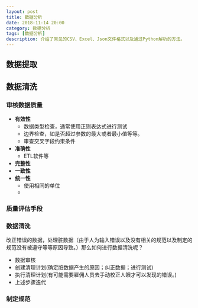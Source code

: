 ```yaml
---
layout: post
title: 数据分析
date: 2018-11-14 20:00
category: 数据分析
tags: [数据分析]
description: 介绍了常见的CSV、Excel、Json文件格式以及通过Python解析的方法。
---
```






## 数据提取

## 数据清洗

### 审核数据质量

- **有效性**
  - 数据类型检查，通常使用正则表达式进行测试
  - 边界检查，如是否超过参数的最大或者最小值等等。
  - 审查交叉字段约束条件
- **准确性**
  - ETL软件等
- **完整性**
- **一致性**
- **统一性**
  - 使用相同的单位
  - 

### 质量评估手段

### 数据清洗

改正错误的数据，处理脏数据（由于人为输入错误以及没有相关的规范以及制定的规范没有被遵守等等原因导致。）那么如何进行数据清洗呢？

- 数据审核
- 创建清理计划(确定脏数据产生的原因；纠正数据；进行测试)
- 执行清理计划(有可能需要雇佣人员去手动校正人眼才可以发现的错误。)
- 上述步骤迭代

### 制定规范



